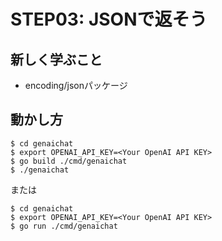 # STEP03: JSONで返そう

## 新しく学ぶこと

* encoding/jsonパッケージ

## 動かし方

```
$ cd genaichat
$ export OPENAI_API_KEY=<Your OpenAI API KEY>
$ go build ./cmd/genaichat
$ ./genaichat
```

または

```
$ cd genaichat
$ export OPENAI_API_KEY=<Your OpenAI API KEY>
$ go run ./cmd/genaichat
```
